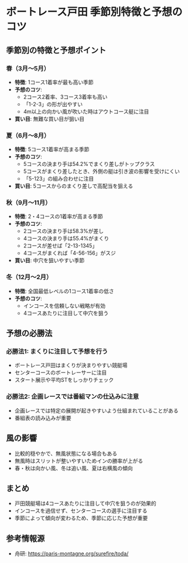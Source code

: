 # ボートレース戸田 季節別特徴と予想のコツ

## 季節別の特徴と予想ポイント

### 春（3月〜5月）
- **特徴**: 1コース1着率が最も高い季節
- **予想のコツ**:
  - 2コース2着率、3コース3着率も高い
  - 「1-2-3」の形が出やすい
  - 4m以上の向かい風が吹いた時はアウトコース艇に注目
- **買い目**: 無難な買い目が狙い目

### 夏（6月〜8月）
- **特徴**: 5コース1着率が高まる季節
- **予想のコツ**:
  - 5コースの決まり手は54.2%でまくり差しがトップクラス
  - 5コースがまくり差したとき、外側の艇は引き波の影響を受けにくい
  - 「5-123」の組み合わせに注目
- **買い目**: 5コースからのまくり差しで高配当を狙える

### 秋（9月〜11月）
- **特徴**: 2・4コースの1着率が高まる季節
- **予想のコツ**:
  - 2コースの決まり手は58.3%が差し
  - 4コースの決まり手は55.4%がまくり
  - 2コースが差せば「2-13-1345」
  - 4コースがまくれば「4-56-156」がスジ
- **買い目**: 中穴を狙いやすい季節

### 冬（12月〜2月）
- **特徴**: 全国最低レベルの1コース1着率の低さ
- **予想のコツ**:
  - インコースを信頼しない戦略が有効
  - 4コースあたりに注目して中穴を狙う

## 予想の必勝法

### 必勝法1: まくりに注目して予想を行う
- ボートレース戸田はまくりが決まりやすい競艇場
- センターコースのボートレーサーに注目
- スタート展示や平均STをしっかりチェック

### 必勝法2: 企画レースでは番組マンの仕込みに注意
- 企画レースでは特定の展開が起きやすいよう仕組まれていることがある
- 番組表の読み込みが重要

## 風の影響
- 比較的穏やかで、無風状態になる場合もある
- 無風時はスリットが整いやすいためインの勝率が上がる
- 春・秋は向かい風、冬は追い風、夏は右横風の傾向

## まとめ
- 戸田競艇場は4コースあたりに注目して中穴を狙うのが効果的
- インコースを過信せず、センターコースの選手に注目する
- 季節によって傾向が変わるため、季節に応じた予想が重要

## 参考情報源
- 舟研: https://paris-montagne.org/surefire/toda/
